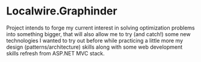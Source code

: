 # Localwire.Graphinder

Project intends to forge my current interest in solving optimization problems into something bigger, that will also allow me to try (and catch!) some new technologies I wanted to try out before while practicing a little more my design (patterns/architecture) skills along with some web development skills refresh from ASP.NET MVC stack.
